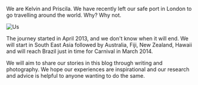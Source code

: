 We are Kelvin and Priscila. We have recently left our safe port in London to go travelling around the world. Why? Why not. 

![Us](us.jpg)

The journey started in April 2013, and we don't know when it will end. We will start in South East Asia followed by Australia, Fiji, New Zealand, Hawaii and will reach Brazil just in time for Carnival in March 2014.

We will aim to share our stories in this blog through writing and photography. We hope our experiences are inspirational and our research and advice is helpful to anyone wanting to do the same.